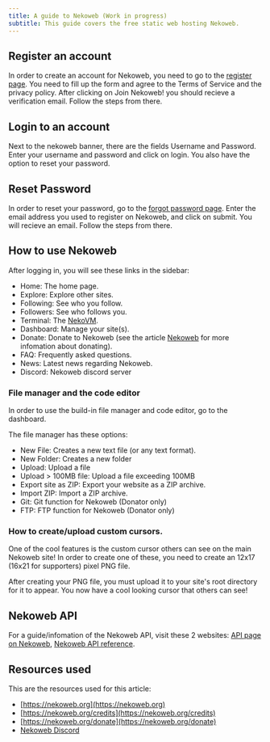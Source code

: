 ```yaml
---
title: A guide to Nekoweb (Work in progress)
subtitle: This guide covers the free static web hosting Nekoweb.
---
```

## Register an account

In order to create an account for Nekoweb, you need to go to the
[register page](https://nekoweb.org/register). You need to
fill up the form and agree to the Terms of Service and the privacy
policy. After clicking on Join Nekoweb! you should recieve a
verification email. Follow the steps from there.

## Login to an account

Next to the nekoweb banner, there are the fields Username and
Password. Enter your username and password and click on login. You
also have the option to reset your password.

## Reset Password
In order to reset your password, go to the
[forgot password page](https://nekoweb.org/forgotpassword).
Enter the email address you used to register on Nekoweb, and click on
submit. You will recieve an email. Follow the steps from there.

## How to use Nekoweb

After logging in, you will see these links in the sidebar:
* Home: The home page.
* Explore: Explore other sites.
* Following: See who you follow.
* Followers: See who follows you.
* Terminal: The [NekoVM](https://wiki.nekoweb.org/w/nekovm.html).
* Dashboard: Manage your site(s).
* Donate: Donate to Nekoweb (see the article [Nekoweb](https://wiki.nekoweb.org/w/nekoweb.html) for more infomation about donating).
* FAQ: Frequently asked questions.
* News: Latest news regarding Nekoweb.
* Discord: Nekoweb discord server

### File manager and the code editor
In order to use the build-in file manager and code editor, go to the
dashboard.

The file manager has these options:
* New File: Creates a new text file (or any text format).
* New Folder: Creates a new folder
* Upload: Upload a file
* Upload > 100MB file: Upload a file exceeding 100MB
* Export site as ZIP: Export your website as a ZIP archive.
* Import ZIP: Import a ZIP archive.
* Git: Git function for Nekoweb (Donator only)
* FTP: FTP function for Nekoweb (Donator only)

### How to create/upload custom cursors.
One of the cool features is the custom cursor others can see on the
main Nekoweb site! In order to create one of these, you need to create
an 12x17 (16x21 for supporters) pixel PNG file.

After creating your PNG file, you must upload it to your site's root
directory for it to appear. You now have a cool looking cursor that
others can see!

## Nekoweb API
For a guide/infomation of the Nekoweb API, visit these 2 websites:
[API page on Nekoweb](https://nekoweb.org/api),
[Nekoweb API reference](https://nekoapi.nekoweb.org/).

## Resources used
This are the resources used for this article:
* [https://nekoweb.org](https://nekoweb.org)
* [https://nekoweb.org/credits](https://nekoweb.org/credits)
* [https://nekoweb.org/donate](https://nekoweb.org/donate)
* [Nekoweb Discord](https://discord.gg/hvfHKyVS6b)

